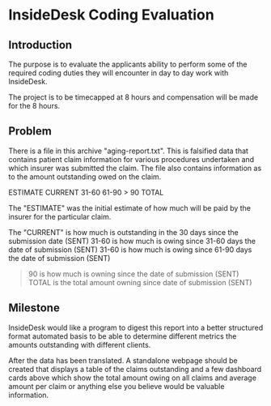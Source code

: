 # InsideDesk Coding Evaluation

## Introduction

The purpose is to evaluate the applicants ability to perform some of the
required coding duties they will encounter in day to day work with InsideDesk.

The project is to be timecapped at 8 hours and compensation will be made for
the 8 hours.

## Problem

There is a file in this archive "aging-report.txt". This is falsified data that
contains patient claim information for various procedures undertaken and which
insurer was submitted the claim. The file also contains information as to the
amount outstanding owed on the claim.

ESTIMATE    CURRENT 31-60   61-90   > 90    TOTAL

The "ESTIMATE" was the initial estimate of how much will be paid by the insurer
for the particular claim.

The "CURRENT" is how much is outstanding in the 30 days since the submission
date (SENT)
31-60 is how much is owing since 31-60 days the date of submission (SENT)
31-60 is how much is owing since 61-90 days the date of submission (SENT)
> 90 is how much is owning since the date of submission (SENT)
TOTAL is the total amount owning since date of submission (SENT)

## Milestone

InsideDesk would like a program to digest this report into a better
structured format automated basis to be able to determine different metrics
the amounts outstanding with different clients.

After the data has been translated. A standalone webpage should be created that
displays a table of the claims outstanding and a few dashboard cards above
which show the total amount owing on all claims and average amount per claim or
anything else you believe would be valuable information.
